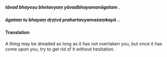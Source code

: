 ##### tāvad bhayeṣu bhetavyaṃ yāvadbhayamanāgatam .
##### āgataṃ tu bhayaṃ dṛṣṭvā prahartavyamaśaṃkayā ..

#### Translation

A thing may be dreaded as long as it has not overtaken you, but once it has come upon you, try to get rid of it without hesitation.
